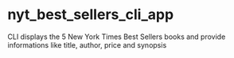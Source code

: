 # nyt_best_sellers_cli_app
CLI displays the 5 New York Times Best Sellers books and provide informations like title, author, price and synopsis
